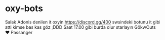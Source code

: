 # oxy-bots
Salak Adonis denilen it oxyin https://discord.gg/400 swsindeki botunu it gibi atti kimse bas kas göz ;DDD
 Saat 17.00 gibi burda olur starlayın 
GökwOuts ❤️ Passanger

